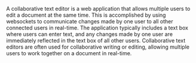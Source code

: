 A collaborative text editor is a web application that allows multiple
users to edit a document at the same time. This is accomplished by using
websockets to communicate changes made by one user to all other connected
users in real-time. The application typically includes a text box where
users can enter text, and any changes made by one user are immediately
reflected in the text box of all other users. Collaborative text editors
are often used for collaborative writing or editing, allowing multiple users
to work together on a document in real-time.
